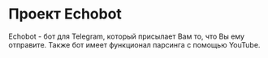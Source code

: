 # Проект Echobot

Echobot - бот для Telegram, который присылает Вам то, что Вы ему отправите. 
Также бот имеет функционал парсинга с помощью YouTube.